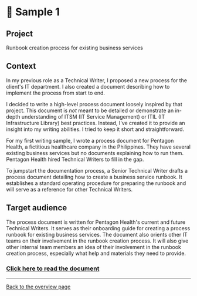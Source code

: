 

# 📄 Sample 1

## Project 

Runbook creation process for existing business services

## Context

In my previous role as a Technical Writer, I proposed a new process for the client's IT department. I also created a document describing how to implement the process from start to end. 

I decided to write a high-level process document loosely inspired by that project. This document is *not* meant to be detailed or demonstrate an in-depth understanding of ITSM (IT Service Management) or ITIL (IT Infrastructure Library) best practices. Instead, I've created it to provide an insight into my writing abilities. I tried to keep it short and straightforward.

For my first writing sample, I wrote a process document for Pentagon Health, a fictitious healthcare company in the Philippines. They have several existing business services but no documents explaining how to run them. Pentagon Health hired Technical Writers to fill in the gap.

To jumpstart the documentation process, a Senior Technical Writer drafts a process document detailing how to create a business service runbook. It establishes a standard operating procedure for preparing the runbook and will serve as a reference for other Technical Writers.

## Target audience

The process document is written for Pentagon Health's current and future Technical Writers. It serves as their onboarding guide for creating a process runbook for existing business services. The document also orients other IT teams on their involvement in the runbook creation process. It will also give other internal team members an idea of their involvement in the runbook creation process, especially what help and materials they need to provide.

### [Click here to read the document](samples/sample-1.md)

---
[Back to the overview page](README.md)
